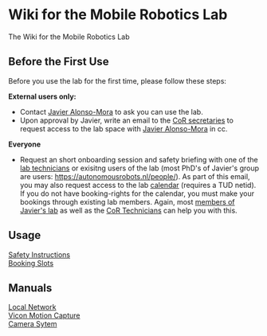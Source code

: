 # Wiki for the Mobile Robotics Lab
The Wiki for the Mobile Robotics Lab

## Before the First Use

Before you use the lab for the first time, please follow these steps:

**External users only:**
- Contact [Javier Alonso-Mora](mailto://J.AlonsoMora@tudelft.nl) to ask you can use the lab.
- Upon approval by Javier, write an email to the [CoR secretaries](Secretariaat-cor-me@tudelft.nl) to request access to the lab space with [Javier Alonso-Mora](mailto://J.AlonsoMora@tudelft.nl) in cc.

**Everyone**
- Request an short onboarding session and safety briefing with one of the [lab technicians](https://www.tudelft.nl/en/me/about/departments/cognitive-robotics-cor/people/technical-support) or exisitng users of the lab (most PhD's of Javier's group are users: https://autonomousrobots.nl/people/). As part of this email, you may also request access to the lab [calendar](./calendar.md) (requires a TUD netid). If you do not have booking-rights for the calendar, you must make your bookings through existing lab members. Again, most [members of Javier's lab]([https://www.tudelft.nl/en/me/about/departments/cognitive-robotics-cor/people/learning-and-autonomous-control](https://autonomousrobots.nl/people/)) as well as the [CoR Technicians](https://www.tudelft.nl/en/me/about/departments/cognitive-robotics-cor/people/technical-support) can help you with this.

## Usage
[Safety Instructions](safety.md) <br />
[Booking Slots](calendar.md) <br />

## Manuals
[Local Network](network.md) <br />
[Vicon Motion Capture](mocap.md) <br />
[Camera Sytem](cameras.md)
